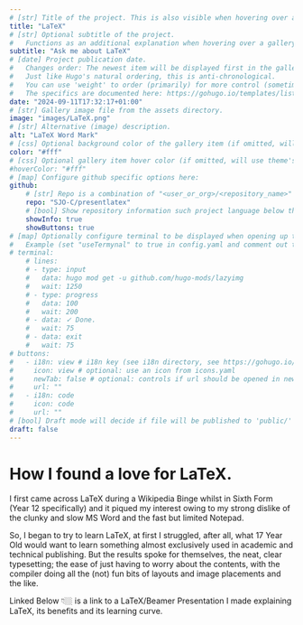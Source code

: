 ```yaml
---
# [str] Title of the project. This is also visible when hovering over a gallery item.
title: "LaTeX"
# [str] Optional subtitle of the project. 
#   Functions as an additional explanation when hovering over a gallery item (comment out the following line).
subtitle: "Ask me about LaTeX"
# [date] Project publication date.
#   Changes order: The newest item will be displayed first in the gallery. 
#   Just like Hugo's natural ordering, this is anti-chronological.
#   You can use 'weight' to order (primarily) for more control (sometimes it makes sense to put old items before new ones).
#   The specifics are documented here: https://gohugo.io/templates/lists/#order-content
date: "2024-09-11T17:32:17+01:00"
# [str] Gallery image file from the assets directory. 
image: "images/LaTeX.png"
# [str] Alternative (image) description.
alt: "LaTeX Word Mark"
# [css] Optional background color of the gallery item (if omitted, will use theme's fallback).
color: "#fff"
# [css] Optional gallery item hover color (if omitted, will use theme's fallback).
#hoverColor: "#fff"
# [map] Configure github specific options here:
github: 
    # [str] Repo is a combination of "<user_or_org>/<repository_name>"
    repo: "SJO-C/presentlatex"
    # [bool] Show repository information such project language below the buttons.
    showInfo: true
    showButtons: true
# [map] Optionally configure terminal to be displayed when opening up the gallery item:
#   Example (set "useTermynal" to true in config.yaml and comment out to test it):
# terminal:
    # lines:
    # - type: input
    #   data: hugo mod get -u github.com/hugo-mods/lazyimg 
    #   wait: 1250
    # - type: progress
    #   data: 100
    #   wait: 200
    # - data: ✓ Done.
    #   wait: 75
    # - data: exit
    #   wait: 75
# buttons:
#   - i18n: view # i18n key (see i18n directory, see https://gohugo.io/functions/i18n/)
#     icon: view # optional: use an icon from icons.yaml
#     newTab: false # optional: controls if url should be opened in new tab
#     url: ""
#   - i18n: code 
#     icon: code
#     url: ""
# [bool] Draft mode will decide if file will be published to 'public/' directory.
draft: false
---
```

# How I found a love for LaTeX.

I first came across LaTeX during a Wikipedia Binge whilst in Sixth Form (Year 12 specifically) and it piqued my interest owing to my strong dislike of the clunky and slow MS Word and the fast but limited Notepad.

So, I began to try to learn LaTeX, at first I struggled, after all, what 17 Year Old would want to learn something almost exclusively used in academic and technical publishing. But the results spoke for themselves, the neat, clear typesetting; the ease of just having to worry about the contents, with the compiler doing all the (not) fun bits of layouts and image placements and the like.

Linked Below 👇🏼 is a link to a LaTeX/Beamer Presentation I made explaining LaTeX, its benefits and its learning curve.
